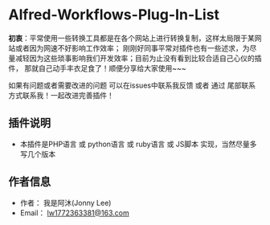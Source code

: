 # Alfred-Workflows-Plug-In-List 

**初衷**：平常使用一些转换工具都是在各个网站上进行转换复制，这样太局限于某网站或者因为网速不好影响工作效率；
刚刚好同事平常对插件也有一些述求，为尽量减轻因为这些琐事影响我们开发效率；目前为止没有看到比较合适自己心仪的插件，
那就自己动手丰衣足食了！顺便分享给大家使用~~~

如果有问题或者需要改进的问题
可以在issues中联系我反馈 或者 通过 尾部联系方式联系我！一起改进完善插件！

## 插件说明

- 本插件是PHP语言 或 python语言 或 ruby语言 或 JS脚本 实现，当然尽量多写几个版本
  
## 作者信息

* 作者： 我是阿沐(Jonny Lee)
* Email： lw1772363381@163.com
